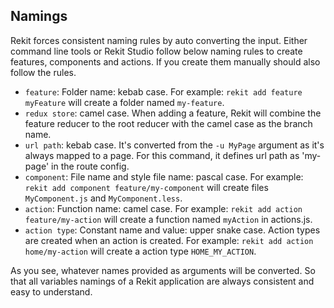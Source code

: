 ## Namings

Rekit forces consistent naming rules by auto converting the input. Either command line tools or Rekit Studio follow below naming rules to create features, components and actions. If you create them manually should also follow the rules.

 * `feature`: Folder name: kebab case. For example: `rekit add feature myFeature` will create a folder named `my-feature`.
 * `redux store`: camel case. When adding a feature, Rekit will combine the feature reducer to the root reducer with the camel case as the branch name.
 * `url path`: kebab case. It's converted from the `-u MyPage` argument as it's always mapped to a page. For this command, it defines url path as 'my-page' in the route config.
 * `component`: File name and style file name: pascal case. For example: `rekit add component feature/my-component` will create files `MyComponent.js` and `MyComponent.less`.
 * `action`: Function name: camel case. For example: `rekit add action feature/my-action` will create a function named `myAction` in actions.js.
 * `action type`: Constant name and value: upper snake case. Action types are created when an action is created. For example: `rekit add action home/my-action` will create a action type `HOME_MY_ACTION`.

As you see, whatever names provided as arguments will be converted. So that all variables namings of a Rekit application are always consistent and easy to understand.
